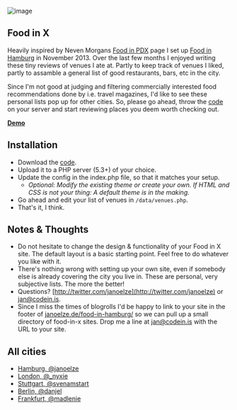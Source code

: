 ![image](https://s3-eu-west-1.amazonaws.com/51e3d489f1e/2014-01-22-04-06-08-52df35a0197b1.png)

## Food in X

Heavily inspired by Neven Morgans [Food in PDX](http://mrgan.com/pdxfood/) page I set up [Food in Hamburg](http://janoelze.de/food-in-hamburg/) in November 2013. Over the last few months I enjoyed writing these tiny reviews of venues I ate at. Partly to keep track of venues I liked, partly to assamble a general list of good restaurants, bars, etc in the city.

Since I'm not good at judging and filtering commercially interested food recommendations done by i.e. travel magazines, I'd like to see these personal lists pop up for other cities. So, please go ahead, throw the [code](https://github.com/janoelze/food-in/archive/master.zip) on your server and start reviewing places you deem worth checking out. 

**[Demo](http://janoelze.de/food-in-x/)**

## Installation

* Download the [code](https://github.com/janoelze/food-in/archive/master.zip).
* Upload it to a PHP server (5.3+) of your choice. 
* Update the config in the index.php file, so that it matches your setup.
	* *Optional: Modify the existing theme or create your own. If HTML and CSS is not your thing: A default theme is in the making.*
* Go ahead and edit your list of venues in `/data/venues.php`.
* That's it, I think.
 
## Notes & Thoughts

* Do not hesitate to change the design & functionality of your Food in X site. The default layout is a basic starting point. Feel free to do whatever you like with it.
* There's nothing wrong with setting up your own site, even if somebody else is already covering the city you live in. These are personal, very subjective lists. The more the better!
* Questions? [http://twitter.com/janoelze](http://twitter.com/janoelze) or [jan@codein.is](mailto:jan@codein.is).
* Since I miss the times of blogrolls I'd be happy to link to your site in the footer of [janoelze.de/food-in-hamburg/](http://janoelze.de/food-in-hamburg/) so we can pull up a small directory of food-in-x sites. Drop me a line at [jan@codein.is](mailto:jan@codein.is) with the URL to your site.

## All cities

* [Hamburg, @janoelze](http://janoelze.de/food-in-hamburg/)
* [London, @_nyxie](http://nyxie.de/food-in-london/)
* [Stuttgart, @svenamstart](http://www.sventillack.de/food-in-stuttgart/)
* [Berlin, @danjel](http://danieldiekmeier.de/food-in-berlin/)
* [Frankfurt, @madlenie](http://www.browsepulver.org/food-in-frankfurt/)
